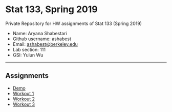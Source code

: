 # Stat 133, Spring 2019

Private Repository for HW assignments of Stat 133 (Spring 2019)

- Name: Aryana Shabestari
- Github username: ashabest
- Email: ashabest@berkeley.edu
- Lab section: 111
- GSI: Yulun Wu

-----

## Assignments

- [Demo](demo)
- [Workout 1](workout01)
- [Workout 2](workout02)
- [Workout 3](workout03)


